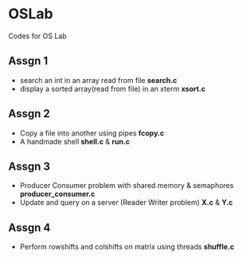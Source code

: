 # OSLab
Codes for OS Lab

## Assgn 1
* search an int in an array read from file **search.c**
* display a sorted array(read from file) in an xterm **xsort.c**

## Assgn 2
* Copy a file into another using pipes **fcopy.c**
* A handmade shell **shell.c** &  **run.c**

## Assgn 3
* Producer Consumer problem with shared memory & semaphores **producer_consumer.c**
* Update and query on a server (Reader Writer problem) **X.c** & **Y.c**

## Assgn 4
* Perform rowshifts and colshifts on matrix using threads **shuffle.c**
